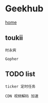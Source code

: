 #	Geekhub
[home](http://toukii.github.io/)

##	toukii

	时永宾

	Gopher

## TODO list

	ticker 定时任务

	CDN 视频解码 加速

